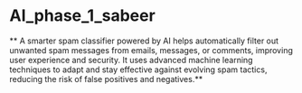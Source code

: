 # AI_phase_1_sabeer

** A smarter spam classifier powered by AI helps automatically filter out unwanted spam messages from emails, messages, or comments, improving user experience and security. It uses advanced machine learning techniques to adapt and stay effective against evolving spam tactics, reducing the risk of false positives and negatives.**
